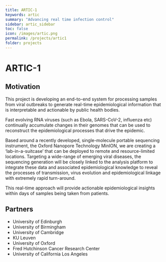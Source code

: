 ```yaml
---
title: ARTIC-1
keywords: artic
summary: "Advancing real time infection control"
sidebar: artic_sidebar
toc: false
icon: /images/artic.png
permalink: /projects/artic1
folder: projects
---
```


# ARTIC-1

## Motivation

This project is developing an end-to-end system for processing samples from viral outbreaks to generate real-time epidemiological information that is interpretable and actionable by public health bodies.

Fast evolving RNA viruses (such as Ebola, SARS-CoV-2, influenza etc) continually accumulate changes in their genomes that can be used to reconstruct the epidemiological processes that drive the epidemic.

Based around a recently developed, single-molecule portable sequencing instrument, the Oxford Nanopore Technology MinION, we are creating a ‘lab-in-a-suitcase’ that can be deployed to remote and resource-limited locations. Targeting a wide-range of emerging viral diseases, the sequencing generation will be closely linked to the analysis platform to integrate these data and associated epidemiological knowledge to reveal the processes of transmission, virus evolution and epidemiological linkage with extremely rapid turn-around.

This real-time approach will provide actionable epidemiological insights within days of samples being taken from patients.

## Partners

- University of Edinburgh
- University of Birmingham
- University of Cambridge
- KU Leuven
- University of Oxford
- Fred Hutchinson Cancer Research Center
- University of California Los Angeles